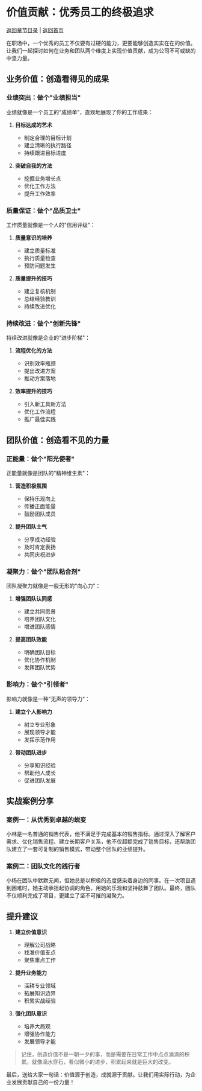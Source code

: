 # 价值贡献：优秀员工的终极追求

[返回章节目录](./index.md) | [返回首页](../README.md)

在职场中，一个优秀的员工不仅要有过硬的能力，更要能够创造实实在在的价值。让我们一起探讨如何在业务和团队两个维度上实现价值贡献，成为公司不可或缺的中坚力量。

## 业务价值：创造看得见的成果

### 业绩突出：做个"业绩担当"

业绩就像是一个员工的"成绩单"，直观地展现了你的工作成果：

1. **目标达成的艺术**
   - 制定合理的目标计划
   - 建立清晰的执行路径
   - 持续跟进目标进度

2. **突破自我的方法**
   - 挖掘业务增长点
   - 优化工作方法
   - 提升工作效率

### 质量保证：做个"品质卫士"

工作质量就像是一个人的"信用评级"：

1. **质量意识的培养**
   - 建立质量标准
   - 执行质量检查
   - 预防问题发生

2. **质量提升的技巧**
   - 建立复核机制
   - 总结经验教训
   - 持续改进优化

### 持续改进：做个"创新先锋"

持续改进就像是企业的"进步阶梯"：

1. **流程优化的方法**
   - 识别效率瓶颈
   - 提出改进方案
   - 推动方案落地

2. **效率提升的技巧**
   - 引入新工具新方法
   - 优化工作流程
   - 推广最佳实践

## 团队价值：创造看不见的力量

### 正能量：做个"阳光使者"

正能量就像是团队的"精神维生素"：

1. **营造积极氛围**
   - 保持乐观向上
   - 传播正面能量
   - 鼓励团队成员

2. **提升团队士气**
   - 分享成功经验
   - 及时肯定表扬
   - 共同庆祝进步

### 凝聚力：做个"团队粘合剂"

团队凝聚力就像是一股无形的"向心力"：

1. **增强团队认同感**
   - 建立共同愿景
   - 培养团队文化
   - 增进团队感情

2. **提高团队效能**
   - 明确团队目标
   - 优化协作机制
   - 发挥团队优势

### 影响力：做个"引领者"

影响力就像是一种"无声的领导力"：

1. **建立个人影响力**
   - 树立专业形象
   - 展现领导才能
   - 发挥示范作用

2. **带动团队进步**
   - 分享知识经验
   - 帮助他人成长
   - 促进团队发展

## 实战案例分享

### 案例一：从优秀到卓越的蜕变

小林是一名普通的销售代表，他不满足于完成基本的销售指标。通过深入了解客户需求、优化销售流程、建立长期客户关系，他不仅超额完成了销售目标，还帮助团队建立了一套可复制的销售模式，带动整个团队的业绩提升。

### 案例二：团队文化的践行者

小杨在团队中默默无闻，但她总是以积极的态度感染着身边的同事。在一次项目遇到困难时，她主动承担起协调的角色，用她的乐观和坚持鼓舞了团队。最终，团队不仅顺利完成了项目，更建立了坚不可摧的凝聚力。

## 提升建议

1. **建立价值意识**
   - 理解公司战略
   - 找准价值支点
   - 聚焦重点工作

2. **提升业务能力**
   - 深耕专业领域
   - 拓展知识边界
   - 积累实战经验

3. **强化团队意识**
   - 培养大局观
   - 增强协作能力
   - 发展领导才能

> 记住，创造价值不是一朝一夕的事，而是需要在日常工作中点点滴滴的积累。就像滴水穿石，看似微小的进步，积累起来就是巨大的改变。

最后，送给大家一句话：价值源于创造，成就源于贡献。让我们用实际行动，为企业发展贡献自己的一份力量！

